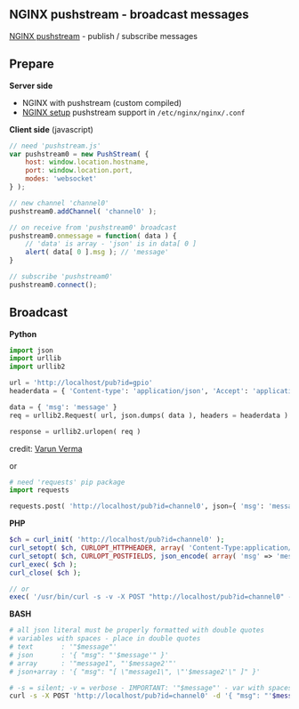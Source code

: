 NGINX pushstream - broadcast messages
---
[NGINX pushstream](https://github.com/wandenberg/nginx-push-stream-module) - publish / subscribe messages  

## Prepare
**Server side**
- NGINX with pushstream (custom compiled)
- [NGINX setup](https://github.com/wandenberg/nginx-push-stream-module#basic-configuration) pushstream support in `/etc/nginx/nginx/.conf`

**Client side** (javascript)  
```js
// need 'pushstream.js'
var pushstream0 = new PushStream( {
	host: window.location.hostname,
	port: window.location.port,
	modes: 'websocket'
} );

// new channel 'channel0'
pushstream0.addChannel( 'channel0' );

// on receive from 'pushstream0' broadcast
pushstream0.onmessage = function( data ) {
	// 'data' is array - 'json' is in data[ 0 ] 
	alert( data[ 0 ].msg ); // 'message'
}

// subscribe 'pushstream0'
pushstream0.connect();
```

## Broadcast
**Python**
```python
import json
import urllib
import urllib2

url = 'http://localhost/pub?id=gpio'
headerdata = { 'Content-type': 'application/json', 'Accept': 'application/json' }

data = { 'msg': 'message' }
req = urllib2.Request( url, json.dumps( data ), headers = headerdata )

response = urllib2.urlopen( req )
```
credit: [Varun Verma](https://varunver.wordpress.com/2013/05/20/python-post-json-data-curl-equivalent-in-python-using-urllib2/)  

or
```python
# need 'requests' pip package
import requests

requests.post( 'http://localhost/pub?id=channel0', json={ 'msg': 'message' } )
```

**PHP**
```php
$ch = curl_init( 'http://localhost/pub?id=channel0' );
curl_setopt( $ch, CURLOPT_HTTPHEADER, array( 'Content-Type:application/json' ) );
curl_setopt( $ch, CURLOPT_POSTFIELDS, json_encode( array( 'msg' => 'message' ) ) );
curl_exec( $ch );
curl_close( $ch );

// or
exec( '/usr/bin/curl -s -v -X POST "http://localhost/pub?id=channel0" -d "{ \"msg\": \"message\" }"' );
```

**BASH**
```sh
# all json literal must be properly formatted with double quotes
# variables with spaces - place in double quotes
# text       : '"$message"'
# json       : '{ "msg": "'$message'" }'
# array      : '"message1", "'$message2'"'
# json+array : '{ "msg": "[ \"message1\", \"'$message2'\" ]" }'

# -s = silent; -v = verbose - IMPORTANT: '"$message"' - var with spaces quotes
curl -s -X POST 'http://localhost/pub?id=channel0' -d '{ "msg": "'$message'" }'
```
